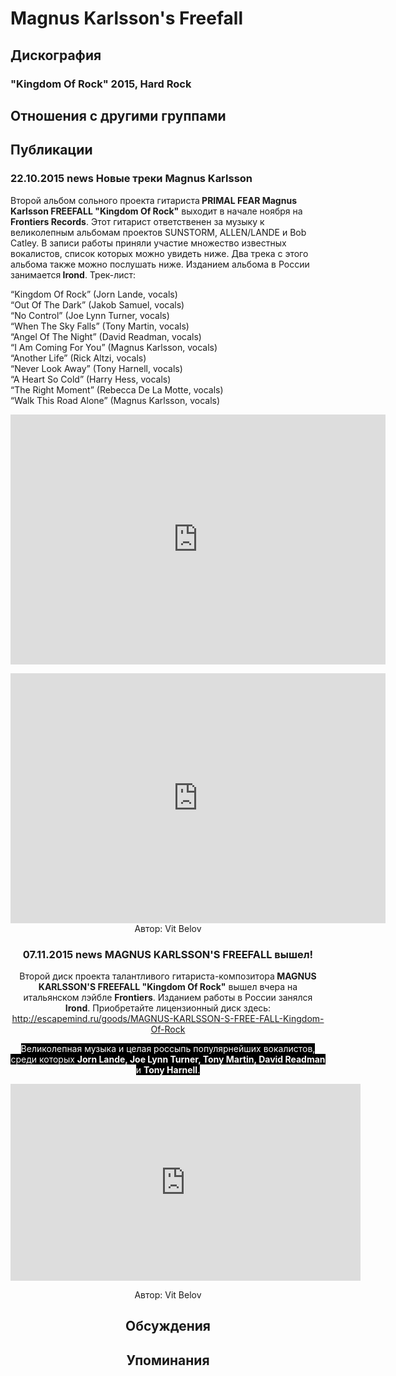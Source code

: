 # Magnus Karlsson's Freefall



## Дискография

### "Kingdom Of Rock" 2015, Hard Rock




## Отношения с другими группами


## Публикации

### 22.10.2015 news Новые треки Magnus Karlsson

<P>Второй альбом сольного проекта гитариста<STRONG> PRIMAL FEAR Magnus Karlsson FREEFALL "Kingdom Of Rock"</STRONG> выходит в начале ноября на <STRONG>Frontiers Records</STRONG>. Этот гитарист ответственен за музыку к великолепным альбомам проектов SUNSTORM, ALLEN/LANDE и Bob Catley. В записи работы приняли участие множество известных вокалистов, список которых можно увидеть ниже. Два трека с этого альбома также можно послушать ниже. Изданием альбома в России занимается<STRONG> Irond</STRONG>. Трек-лист:</P>
<P>“Kingdom Of Rock” (Jorn Lande, vocals)<BR>“Out Of The Dark” (Jakob Samuel, vocals)<BR>“No Control” (Joe Lynn Turner, vocals)<BR>“When The Sky Falls” (Tony Martin, vocals)<BR>“Angel Of The Night” (David Readman, vocals)<BR>“I Am Coming For You” (Magnus Karlsson, vocals)<BR>“Another Life” (Rick Altzi, vocals)<BR>“Never Look Away” (Tony Harnell, vocals)<BR>“A Heart So Cold” (Harry Hess, vocals)<BR>“The Right Moment” (Rebecca De La Motte, vocals)<BR>“Walk This Road Alone” (Magnus Karlsson, vocals)</P>
<P><center><iframe width="600" height="400" src="https://www.youtube.com/embed/2EbXqf9waJc" frameborder="0" allowfullscreen></iframe></P>
<p><center><iframe width="600" height="400" src="https://www.youtube.com/embed/ZsK915Q8nl8" frameborder="0" allowfullscreen></iframe>
Автор: Vit Belov

### 07.11.2015 news MAGNUS KARLSSON&#39;S FREEFALL вышел!

<P>Второй диск проекта талантливого гитариста-композитора<STRONG> MAGNUS KARLSSON'S FREEFALL "Kingdom Of Rock"</STRONG> вышел вчера на итальянском лэйбле <STRONG>Frontiers</STRONG>. Изданием работы в России занялся<STRONG> Irond</STRONG>. Приобретайте лицензионный диск здесь: <A href="http://escapemind.ru/goods/MAGNUS-KARLSSON-S-FREE-FALL-Kingdom-Of-Rock">http://escapemind.ru/goods/MAGNUS-KARLSSON-S-FREE-FALL-Kingdom-Of-Rock</A></P>
<P><FONT style="BACKGROUND-COLOR: #000000" color=#ffffff>Великолепная музыка и целая россыпь популярнейших вокалистов, среди которых <STRONG>Jorn Lande, Joe Lynn Turner, Tony Martin, David Readman</STRONG> и <STRONG>Tony Harnell</STRONG>.</FONT></P>
<P>
<CENTER><IFRAME height=315 src="https://www.youtube.com/embed/UViFMBKCRJc" frameBorder=0 width=560 allowfullscreen></IFRAME>
<P></P></CENTER>
Автор: Vit Belov


## Обсуждения


## Упоминания

